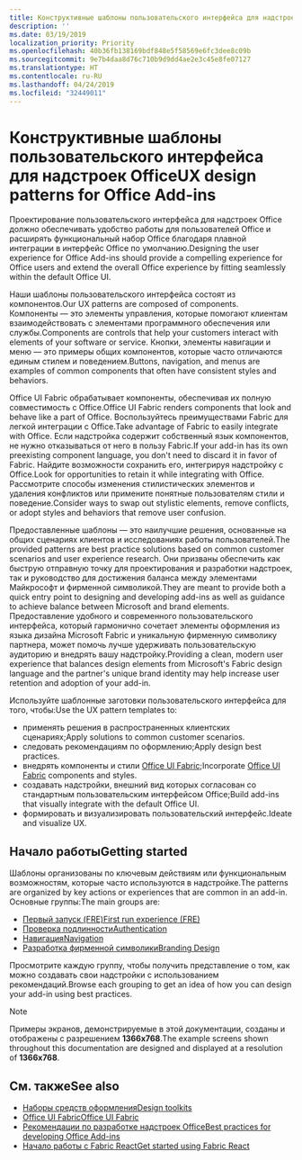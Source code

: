 ```yaml
---
title: Конструктивные шаблоны пользовательского интерфейса для надстроек Office
description: ''
ms.date: 03/19/2019
localization_priority: Priority
ms.openlocfilehash: 40b36fb138169bdf848e5f58569e6fc3dee8c09b
ms.sourcegitcommit: 9e7b4daa8d76c710b9d9dd4ae2e3c45e8fe07127
ms.translationtype: HT
ms.contentlocale: ru-RU
ms.lasthandoff: 04/24/2019
ms.locfileid: "32449011"
---
```

# <a name="ux-design-patterns-for-office-add-ins"></a><span data-ttu-id="413ff-102">Конструктивные шаблоны пользовательского интерфейса для надстроек Office</span><span class="sxs-lookup"><span data-stu-id="413ff-102">UX design patterns for Office Add-ins</span></span>

<span data-ttu-id="413ff-103">Проектирование пользовательского интерфейса для надстроек Office должно обеспечивать удобство работы для пользователей Office и расширять функциональный набор Office благодаря плавной интеграции в интерфейс Office по умолчанию.</span><span class="sxs-lookup"><span data-stu-id="413ff-103">Designing the user experience for Office Add-ins should provide a compelling experience for Office users and extend the overall Office experience by fitting seamlessly within the default Office UI.</span></span>  

<span data-ttu-id="413ff-104">Наши шаблоны пользовательского интерфейса состоят из компонентов.</span><span class="sxs-lookup"><span data-stu-id="413ff-104">Our UX patterns are composed of components.</span></span> <span data-ttu-id="413ff-105">Компоненты — это элементы управления, которые помогают клиентам взаимодействовать с элементами программного обеспечения или службы.</span><span class="sxs-lookup"><span data-stu-id="413ff-105">Components are controls that help your customers interact with elements of your software or service.</span></span> <span data-ttu-id="413ff-106">Кнопки, элементы навигации и меню — это примеры общих компонентов, которые часто отличаются единым стилем и поведением.</span><span class="sxs-lookup"><span data-stu-id="413ff-106">Buttons, navigation, and menus are examples of common components that often have consistent styles and behaviors.</span></span>

<span data-ttu-id="413ff-107">Office UI Fabric обрабатывает компоненты, обеспечивая их полную совместимость с Office.</span><span class="sxs-lookup"><span data-stu-id="413ff-107">Office UI Fabric renders components that look and behave like a part of Office.</span></span> <span data-ttu-id="413ff-108">Воспользуйтесь преимуществами Fabric для легкой интеграции с Office.</span><span class="sxs-lookup"><span data-stu-id="413ff-108">Take advantage of Fabric to easily integrate with Office.</span></span> <span data-ttu-id="413ff-109">Если надстройка содержит собственный язык компонентов, не нужно отказываться от него в пользу Fabric.</span><span class="sxs-lookup"><span data-stu-id="413ff-109">If your add-in has its own preexisting component language, you don't need to discard it in favor of Fabric.</span></span> <span data-ttu-id="413ff-110">Найдите возможности сохранить его, интегрируя надстройку с Office.</span><span class="sxs-lookup"><span data-stu-id="413ff-110">Look for opportunities to retain it while integrating with Office.</span></span> <span data-ttu-id="413ff-111">Рассмотрите способы изменения стилистических элементов и удаления конфликтов или примените понятные пользователям стили и поведение.</span><span class="sxs-lookup"><span data-stu-id="413ff-111">Consider ways to swap out stylistic elements, remove conflicts, or adopt styles and behaviors that remove user confusion.</span></span>

<span data-ttu-id="413ff-112">Предоставленные шаблоны — это наилучшие решения, основанные на общих сценариях клиентов и исследованиях работы пользователей.</span><span class="sxs-lookup"><span data-stu-id="413ff-112">The provided patterns are best practice solutions based on common customer scenarios and user experience research.</span></span> <span data-ttu-id="413ff-113">Они призваны обеспечить как быструю отправную точку для проектирования и разработки надстроек, так и руководство для достижения баланса между элементами Майкрософт и фирменной символикой.</span><span class="sxs-lookup"><span data-stu-id="413ff-113">They are meant to provide both a quick entry point to designing and developing add-ins as well as guidance to achieve balance between Microsoft and brand elements.</span></span> <span data-ttu-id="413ff-114">Предоставление удобного и современного пользовательского интерфейса, который гармонично сочетает элементы оформления из языка дизайна Microsoft Fabric и уникальную фирменную символику партнера, может помочь лучше удерживать пользовательскую аудиторию и внедрять вашу надстройку.</span><span class="sxs-lookup"><span data-stu-id="413ff-114">Providing a clean, modern user experience that balances design elements from Microsoft's Fabric design language and the partner's unique brand identity may help increase user retention and adoption of your add-in.</span></span>

<span data-ttu-id="413ff-115">Используйте шаблонные заготовки пользовательского интерфейса для того, чтобы:</span><span class="sxs-lookup"><span data-stu-id="413ff-115">Use the UX pattern templates to:</span></span>

* <span data-ttu-id="413ff-116">применять решения в распространенных клиентских сценариях;</span><span class="sxs-lookup"><span data-stu-id="413ff-116">Apply solutions to common customer scenarios.</span></span>
* <span data-ttu-id="413ff-117">следовать рекомендациям по оформлению;</span><span class="sxs-lookup"><span data-stu-id="413ff-117">Apply design best practices.</span></span>
* <span data-ttu-id="413ff-118">внедрять компоненты и стили [Office UI Fabric](https://developer.microsoft.com/fabric#/get-started);</span><span class="sxs-lookup"><span data-stu-id="413ff-118">Incorporate [Office UI Fabric](https://developer.microsoft.com/fabric#/get-started) components and styles.</span></span>
* <span data-ttu-id="413ff-119">создавать надстройки, внешний вид которых согласован со стандартным пользовательским интерфейсом Office;</span><span class="sxs-lookup"><span data-stu-id="413ff-119">Build add-ins that visually integrate with the default Office UI.</span></span>
* <span data-ttu-id="413ff-120">формировать и визуализировать пользовательский интерфейс.</span><span class="sxs-lookup"><span data-stu-id="413ff-120">Ideate and visualize UX.</span></span>

## <a name="getting-started"></a><span data-ttu-id="413ff-121">Начало работы</span><span class="sxs-lookup"><span data-stu-id="413ff-121">Getting started</span></span>

<span data-ttu-id="413ff-122">Шаблоны организованы по ключевым действиям или функциональным возможностям, которые часто используются в надстройке.</span><span class="sxs-lookup"><span data-stu-id="413ff-122">The patterns are organized by key actions or experiences that are common in an add-in.</span></span> <span data-ttu-id="413ff-123">Основные группы:</span><span class="sxs-lookup"><span data-stu-id="413ff-123">The main groups are:</span></span>

* [<span data-ttu-id="413ff-124">Первый запуск (FRE)</span><span class="sxs-lookup"><span data-stu-id="413ff-124">First run experience (FRE)</span></span>](../design/first-run-experience-patterns.md)
* [<span data-ttu-id="413ff-125">Проверка подлинности</span><span class="sxs-lookup"><span data-stu-id="413ff-125">Authentication</span></span>](../design/authentication-patterns.md)
* [<span data-ttu-id="413ff-126">Навигация</span><span class="sxs-lookup"><span data-stu-id="413ff-126">Navigation</span></span>](../design/navigation-patterns.md)
* [<span data-ttu-id="413ff-127">Разработка фирменной символики</span><span class="sxs-lookup"><span data-stu-id="413ff-127">Branding Design</span></span>](../design/branding-patterns.md)

<span data-ttu-id="413ff-128">Просмотрите каждую группу, чтобы получить представление о том, как можно создавать свои надстройки с использованием рекомендаций.</span><span class="sxs-lookup"><span data-stu-id="413ff-128">Browse each grouping to get an idea of how you can design your add-in using best practices.</span></span>

> [!NOTE]
> <span data-ttu-id="413ff-129">Примеры экранов, демонстрируемые в этой документации, созданы и отображены с разрешением **1366x768**.</span><span class="sxs-lookup"><span data-stu-id="413ff-129">The example screens shown throughout this documentation are designed and displayed at a resolution of **1366x768**.</span></span>

## <a name="see-also"></a><span data-ttu-id="413ff-130">См. также</span><span class="sxs-lookup"><span data-stu-id="413ff-130">See also</span></span>

* [<span data-ttu-id="413ff-131">Наборы средств оформления</span><span class="sxs-lookup"><span data-stu-id="413ff-131">Design toolkits</span></span>](design-toolkits.md)
* [<span data-ttu-id="413ff-132">Office UI Fabric</span><span class="sxs-lookup"><span data-stu-id="413ff-132">Office UI Fabric</span></span>](https://developer.microsoft.com/fabric)
* [<span data-ttu-id="413ff-133">Рекомендации по разработке надстроек Office</span><span class="sxs-lookup"><span data-stu-id="413ff-133">Best practices for developing Office Add-ins</span></span>](/office/dev/add-ins/concepts/add-in-development-best-practices)
* [<span data-ttu-id="413ff-134">Начало работы с Fabric React</span><span class="sxs-lookup"><span data-stu-id="413ff-134">Get started using Fabric React</span></span>](/office/dev/add-ins/design/using-office-ui-fabric-react)
